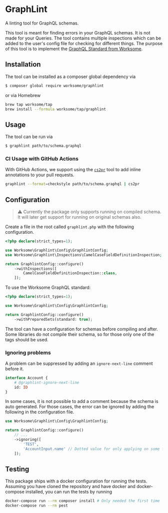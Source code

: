 # GraphLint

A linting tool for GraphQL schemas.

This tool is meant for finding errors in your GraphQL schemas.
It is not made for your Queries.
The tool contains multiple inspections which can be added to the user's config file for checking for different things.
The purpose of this tool is
to implement the [GraphQL Standard from Worksome](https://github.com/worksome/graphql-standards).

## Installation

The tool can be installed as a composer global dependency via

```bash
$ composer global require worksome/graphlint
```

or via Homebrew

```bash
brew tap worksome/tap
brew install --formula worksome/tap/graphlint
```

## Usage

The tool can be run via

```bash
$ graphlint path/to/schema.graphql
```

### CI Usage with GitHub Actions

With GitHub Actions, we support using the [`cs2pr`](https://github.com/staabm/annotate-pull-request-from-checkstyle)
tool to add inline annotations to your pull requests.

```bash
graphlint --format=checkstyle path/to/schema.graphql | cs2pr
```

## Configuration

> ⚠️ Currently the package only supports running on compiled schema.
> It will later get support for running on original schemas also.

Create a file in the root called `graphlint.php` with the following configuration.

```php
<?php declare(strict_types=1);

use Worksome\Graphlint\Config\GraphlintConfig;
use Worksome\Graphlint\Inspections\CamelCaseFieldDefinitionInspection;

return GraphlintConfig::configure()
    ->withInspections([
        CamelCaseFieldDefinitionInspection::class,
    ]);
```

To use the Worksome GraphQL standard:

```php
<?php declare(strict_types=1);

use Worksome\Graphlint\Config\GraphlintConfig;

return GraphlintConfig::configure()
    ->withPreparedSets(standard: true);
```

The tool can have a configuration for schemas before compiling and after.
Some libraries do not compile their schema, so for those only one of the tags should be used.

### Ignoring problems

A problem can be suppressed by adding an `ignore-next-line` comment before it.

```graphql
interface Account {
    # @graphlint-ignore-next-line
    id: ID
}
```

In some cases, it is not possible to add a comment because the schema is auto generated. For
those cases, the error can be ignored by adding the following in the configuration file.

```php
use Worksome\Graphlint\Config\GraphlintConfig;

return GraphlintConfig::configure()
    // ...
    ->ignoring([
        'TEST',
        'AccountInput.name' // Dotted value for only applying on some fields
    ]);
```

## Testing

This package ships with a docker configuration for running the tests.
Assuming you have cloned the repository and have docker and docker-compose installed, you can run the tests by running

```bash
docker-compose run --rm composer install # Only needed the first time
docker-compose run --rm pest
```
